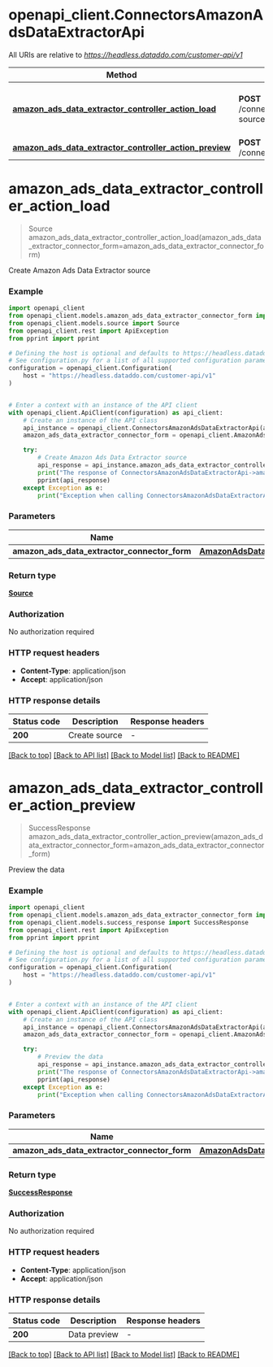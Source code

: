 # openapi_client.ConnectorsAmazonAdsDataExtractorApi

All URIs are relative to *https://headless.dataddo.com/customer-api/v1*

Method | HTTP request | Description
------------- | ------------- | -------------
[**amazon_ads_data_extractor_controller_action_load**](ConnectorsAmazonAdsDataExtractorApi.md#amazon_ads_data_extractor_controller_action_load) | **POST** /connectors/amazon_ads_data_extractor/create-source | Create Amazon Ads Data Extractor source
[**amazon_ads_data_extractor_controller_action_preview**](ConnectorsAmazonAdsDataExtractorApi.md#amazon_ads_data_extractor_controller_action_preview) | **POST** /connectors/amazon_ads_data_extractor/preview | Preview the data


# **amazon_ads_data_extractor_controller_action_load**
> Source amazon_ads_data_extractor_controller_action_load(amazon_ads_data_extractor_connector_form=amazon_ads_data_extractor_connector_form)

Create Amazon Ads Data Extractor source

### Example


```python
import openapi_client
from openapi_client.models.amazon_ads_data_extractor_connector_form import AmazonAdsDataExtractorConnectorForm
from openapi_client.models.source import Source
from openapi_client.rest import ApiException
from pprint import pprint

# Defining the host is optional and defaults to https://headless.dataddo.com/customer-api/v1
# See configuration.py for a list of all supported configuration parameters.
configuration = openapi_client.Configuration(
    host = "https://headless.dataddo.com/customer-api/v1"
)


# Enter a context with an instance of the API client
with openapi_client.ApiClient(configuration) as api_client:
    # Create an instance of the API class
    api_instance = openapi_client.ConnectorsAmazonAdsDataExtractorApi(api_client)
    amazon_ads_data_extractor_connector_form = openapi_client.AmazonAdsDataExtractorConnectorForm() # AmazonAdsDataExtractorConnectorForm |  (optional)

    try:
        # Create Amazon Ads Data Extractor source
        api_response = api_instance.amazon_ads_data_extractor_controller_action_load(amazon_ads_data_extractor_connector_form=amazon_ads_data_extractor_connector_form)
        print("The response of ConnectorsAmazonAdsDataExtractorApi->amazon_ads_data_extractor_controller_action_load:\n")
        pprint(api_response)
    except Exception as e:
        print("Exception when calling ConnectorsAmazonAdsDataExtractorApi->amazon_ads_data_extractor_controller_action_load: %s\n" % e)
```



### Parameters


Name | Type | Description  | Notes
------------- | ------------- | ------------- | -------------
 **amazon_ads_data_extractor_connector_form** | [**AmazonAdsDataExtractorConnectorForm**](AmazonAdsDataExtractorConnectorForm.md)|  | [optional] 

### Return type

[**Source**](Source.md)

### Authorization

No authorization required

### HTTP request headers

 - **Content-Type**: application/json
 - **Accept**: application/json

### HTTP response details

| Status code | Description | Response headers |
|-------------|-------------|------------------|
**200** | Create source |  -  |

[[Back to top]](#) [[Back to API list]](../README.md#documentation-for-api-endpoints) [[Back to Model list]](../README.md#documentation-for-models) [[Back to README]](../README.md)

# **amazon_ads_data_extractor_controller_action_preview**
> SuccessResponse amazon_ads_data_extractor_controller_action_preview(amazon_ads_data_extractor_connector_form=amazon_ads_data_extractor_connector_form)

Preview the data

### Example


```python
import openapi_client
from openapi_client.models.amazon_ads_data_extractor_connector_form import AmazonAdsDataExtractorConnectorForm
from openapi_client.models.success_response import SuccessResponse
from openapi_client.rest import ApiException
from pprint import pprint

# Defining the host is optional and defaults to https://headless.dataddo.com/customer-api/v1
# See configuration.py for a list of all supported configuration parameters.
configuration = openapi_client.Configuration(
    host = "https://headless.dataddo.com/customer-api/v1"
)


# Enter a context with an instance of the API client
with openapi_client.ApiClient(configuration) as api_client:
    # Create an instance of the API class
    api_instance = openapi_client.ConnectorsAmazonAdsDataExtractorApi(api_client)
    amazon_ads_data_extractor_connector_form = openapi_client.AmazonAdsDataExtractorConnectorForm() # AmazonAdsDataExtractorConnectorForm |  (optional)

    try:
        # Preview the data
        api_response = api_instance.amazon_ads_data_extractor_controller_action_preview(amazon_ads_data_extractor_connector_form=amazon_ads_data_extractor_connector_form)
        print("The response of ConnectorsAmazonAdsDataExtractorApi->amazon_ads_data_extractor_controller_action_preview:\n")
        pprint(api_response)
    except Exception as e:
        print("Exception when calling ConnectorsAmazonAdsDataExtractorApi->amazon_ads_data_extractor_controller_action_preview: %s\n" % e)
```



### Parameters


Name | Type | Description  | Notes
------------- | ------------- | ------------- | -------------
 **amazon_ads_data_extractor_connector_form** | [**AmazonAdsDataExtractorConnectorForm**](AmazonAdsDataExtractorConnectorForm.md)|  | [optional] 

### Return type

[**SuccessResponse**](SuccessResponse.md)

### Authorization

No authorization required

### HTTP request headers

 - **Content-Type**: application/json
 - **Accept**: application/json

### HTTP response details

| Status code | Description | Response headers |
|-------------|-------------|------------------|
**200** | Data preview |  -  |

[[Back to top]](#) [[Back to API list]](../README.md#documentation-for-api-endpoints) [[Back to Model list]](../README.md#documentation-for-models) [[Back to README]](../README.md)

